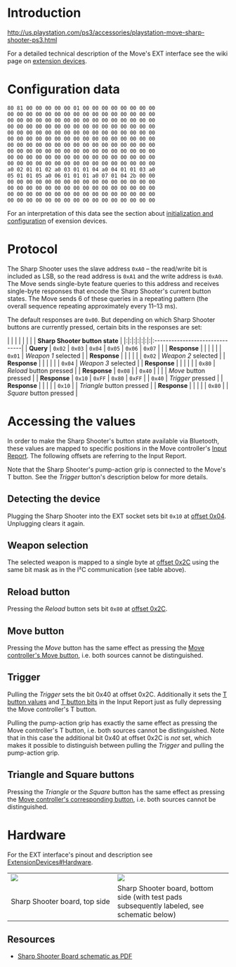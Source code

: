 # Introduction #

http://us.playstation.com/ps3/accessories/playstation-move-sharp-shooter-ps3.html

For a detailed technical description of the Move's EXT interface see the wiki page on [extension devices](ExtensionDevices.md).


# Configuration data #

```
80 81 00 00 00 00 00 01 00 00 00 00 00 00 00 00
00 00 00 00 00 00 00 00 00 00 00 00 00 00 00 00
00 00 00 00 00 00 00 00 00 00 00 00 00 00 00 00
00 00 00 00 00 00 00 00 00 00 00 00 00 00 00 00
00 00 00 00 00 00 00 00 00 00 00 00 00 00 00 00
00 00 00 00 00 00 00 00 00 00 00 00 00 00 00 00
00 00 00 00 00 00 00 00 00 00 00 00 00 00 00 00
00 00 00 00 00 00 00 00 00 00 00 00 00 00 00 00
00 00 00 00 00 00 00 00 00 00 00 00 00 00 00 00
00 00 00 00 00 00 00 00 00 00 00 00 00 00 00 00
a0 02 01 01 02 a0 03 01 01 04 a0 04 01 01 03 a0
05 01 01 05 a0 06 01 01 01 a0 07 01 04 2b 00 00
00 00 00 00 00 00 00 00 00 00 00 00 00 00 00 00
00 00 00 00 00 00 00 00 00 00 00 00 00 00 00 00
00 00 00 00 00 00 00 00 00 00 00 00 00 00 00 00
00 00 00 00 00 00 00 00 00 00 00 00 00 00 00 00
```

For an interpretation of this data see the section about [initialization and configuration](ExtensionDevices#Initialization_and_configuration.md) of exension devices.


# Protocol #

The Sharp Shooter uses the slave address `0xA0` – the read/write bit is included as LSB, so the read address is `0xA1` and the write address is `0xA0`. The Move sends single-byte feature queries to this address and receives single-byte responses that encode the Sharp Shooter's current button states. The Move sends 6 of these queries in a repeating pattern (the overall sequence repeating approximately every 11–13 ms).

The default responses are `0x00`. But depending on which Sharp Shooter buttons are currently pressed, certain bits in the responses are set:

| | | | | | | | **Sharp Shooter button state** |
|:|:|:|:|:|:|:|:-------------------------------|
| **Query** | `0x02` | `0x03` | `0x04` | `0x05` | `0x06` | `0x07` |                                |
| **Response** | | | | | | `0x01` | _Weapon 1_ selected            |
| **Response** | | | | | | `0x02` | _Weapon 2_ selected            |
| **Response** | | | | | | `0x04` | _Weapon 3_ selected            |
| **Response** | | | | | | `0x80` | _Reload_ button pressed        |
| **Response** | `0x08` | | `0x40` | | | | _Move_ button pressed          |
| **Response** | `0x10` | `0xFF` | `0x80` | `0xFF` | | `0x40` | _Trigger_ pressed              |
| **Response** | | | | | `0x10` | | _Triangle_ button pressed      |
| **Response** | | | | | `0x80` | | _Square_ button pressed        |


# Accessing the values #

In order to make the Sharp Shooter's button state available via Bluetooth, these values are mapped to specific positions in the Move controller's [Input Report](InputReport.md). The following offsets are referring to the Input Report.

Note that the Sharp Shooter's pump-action grip is connected to the Move's T button. See the _Trigger_ button's description below for more details.

## Detecting the device ##

Plugging the Sharp Shooter into the EXT socket sets bit `0x10` at [offset 0x04](InputReport#Buttons_3_(PS,_Move,_T)_and_EXT.md). Unplugging clears it again.

## Weapon selection ##

The selected weapon is mapped to a single byte at [offset 0x2C](InputReport#External_device_data.md) using the same bit mask as in the I²C communication (see table above).

## Reload button ##

Pressing the _Reload_ button sets bit `0x80` at [offset 0x2C](InputReport#External_device_data.md).

## Move button ##

Pressing the _Move_ button has the same effect as pressing the [Move controller's Move button](InputReport#Buttons_3_(PS,_Move,_T)_and_EXT.md), i.e. both sources cannot be distinguished.

## Trigger ##

Pulling the _Trigger_ sets the bit 0x40 at offset 0x2C. Additionally it sets the [T button values](InputReport#T_button_values.md) and [T button bits](InputReport#Buttons_3_(PS,_Move,_T)_and_EXT.md) in the Input Report just as fully depressing the Move controller's T button.

Pulling the pump-action grip has exactly the same effect as pressing the Move controller's T button, i.e. both sources cannot be distinguished. Note that in this case the additional bit 0x40 at offset 0x2C is _not_ set, which makes it possible to distinguish between pulling the _Trigger_ and pulling the pump-action grip.

## Triangle and Square buttons ##

Pressing the _Triangle_ or the _Square_ button has the same effect as pressing the [Move controller's corresponding button](InputReport#Buttons_2_(X,_Square,_Circle,_Triangle).md), i.e. both sources cannot be distinguished.


# Hardware #

For the EXT interface's pinout and description see [ExtensionDevices#Hardware](ExtensionDevices#Hardware.md).

<table align='center'>
<tr>
<blockquote><td width='360'><img src='http://wiki.moveonpc.googlecode.com/git/sharpshooter_board_top.jpg' /></td>
<td width='360'><img src='http://wiki.moveonpc.googlecode.com/git/sharpshooter_board_bottom_labeled.jpg' /></td>
</tr>
<tr>
<td>Sharp Shooter board, top side</td>
<td>Sharp Shooter board, bottom side (with test pads subsequently labeled, see schematic below)</td>
</tr>
</table></blockquote>

## Resources ##

  * <a href='http://wiki.moveonpc.googlecode.com/git/sharpshooter_board_schematic.pdf'>Sharp Shooter Board schematic as PDF</a>